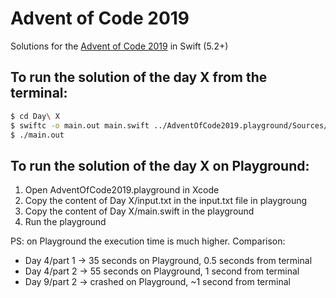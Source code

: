 # Advent of Code 2019

Solutions for the [Advent of Code 2019](https://adventofcode.com/2019) in Swift (5.2+)

## To run the solution of the day X from the terminal:

```zsh
$ cd Day\ X
$ swiftc -o main.out main.swift ../AdventOfCode2019.playground/Sources/Utils.swift
$ ./main.out
```

## To run the solution of the day X on Playground:

1. Open AdventOfCode2019.playground in Xcode
2. Copy the content of Day X/input.txt in the input.txt file in playgroung
3. Copy the content of Day X/main.swift in the playground
4. Run the playground

PS: on Playground the execution time is much higher. Comparison:

- Day 4/part 1 -> 35 seconds on Playground, 0.5 seconds from terminal
- Day 4/part 2 -> 55 seconds on Playground, 1 second from terminal
- Day 9/part 2 -> crashed on Playground, ~1 second from terminal
